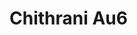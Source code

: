 <a name="material" />

# Chithrani Au6
<script type="application/ld+json">
  {
    "@context": "https://schema.org/",
    "@type": "ChemicalSubstance",
    "http://purl.org/dc/terms/conformsTo":
      {
        "@type": "CreativeWork",
        "@id": "https://bioschemas.org/profiles/ChemicalSubstance/0.4-RELEASE/"
      },
    "@id": "https://egonw.github.io/nanowiki/nanowiki421.html#material",
    "name": "Chithrani Au6",
    "sameAs": "http://127.0.0.1/mediawiki/index.php/Special:URIResolver/Chithrani_Au6"
  }
</script>

